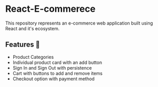 # React-E-commerece 

This repository represents an e-commerce web application built using React and it's ecosystem.

## Features 🚀
<ul>
  <li>Product Categories</li>
  <li>Individual product card with an add button</li>
  <li>Sign In and Sign Out with persistence</li>
  <li>Cart with buttons to add and remove items</li>
  <li>Checkout option with payment method</li>
</ul>
